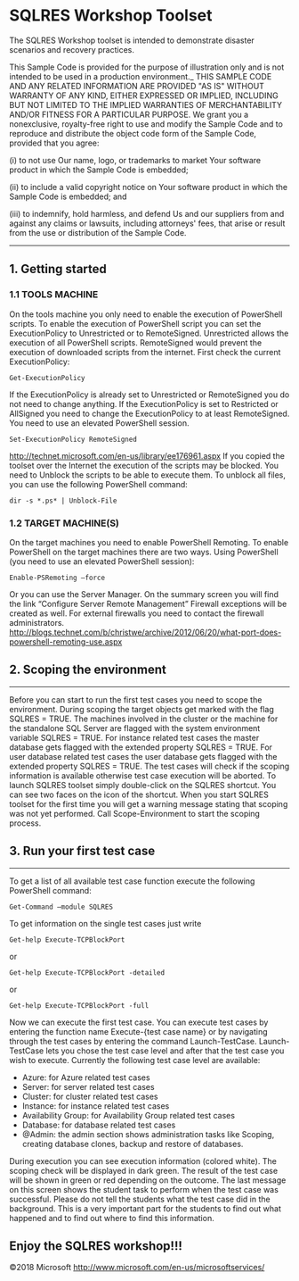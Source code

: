 # SQLRES Workshop Toolset

The SQLRES Workshop toolset is intended to demonstrate disaster scenarios and recovery practices.

This Sample Code is provided for the purpose of illustration only and is not intended to be used in a production environment._
THIS SAMPLE CODE AND ANY RELATED INFORMATION ARE PROVIDED "AS IS" WITHOUT WARRANTY OF ANY KIND, EITHER EXPRESSED OR IMPLIED,
INCLUDING BUT NOT LIMITED TO THE IMPLIED WARRANTIES OF MERCHANTABILITY AND/OR FITNESS FOR A PARTICULAR PURPOSE.
We grant you a nonexclusive, royalty-free right to use and modify the Sample Code and to reproduce and distribute
the object code form of the Sample Code, provided that you agree:

(i) to not use Our name, logo, or trademarks to market Your software product in which the Sample Code is embedded;

(ii) to include a valid copyright notice on Your software product in which the Sample Code is embedded; and

(iii) to indemnify, hold harmless, and defend Us and our suppliers from and against any claims or lawsuits, including attorneys' fees, that arise or result from the use or distribution of the Sample Code.

---------------------------
## 1. Getting started
### 1.1 TOOLS MACHINE
On the tools machine you only need to enable the execution of PowerShell scripts.
To enable the execution of PowerShell script you can set the ExecutionPolicy to Unrestricted or to RemoteSigned.
Unrestricted allows the execution of all PowerShell scripts.
RemoteSigned would prevent the execution of downloaded scripts from the internet.
First check the current ExecutionPolicy:
```
Get-ExecutionPolicy
```
If the ExecutionPolicy is already set to Unrestricted or RemoteSigned you do not need to change anything.
If the ExecutionPolicy is set to Restricted or AllSigned you need to change the ExecutionPolicy to at least RemoteSigned.
You need to use an elevated PowerShell session.
```
Set-ExecutionPolicy RemoteSigned
```
http://technet.microsoft.com/en-us/library/ee176961.aspx
If you copied the toolset over the Internet the execution of the scripts may be blocked.
You need to Unblock the scripts to be able to execute them.
To unblock all files, you can use the following PowerShell command:
```
dir -s *.ps* | Unblock-File
```

### 1.2 TARGET MACHINE(S)
On the target machines you need to enable PowerShell Remoting. To enable PowerShell on the target machines there are two ways. Using PowerShell (you need to use an elevated PowerShell session):
```
Enable-PSRemoting –force
```
Or you can use the Server Manager.
On the summary screen you will find the link “Configure Server Remote Management”
Firewall exceptions will be created as well. For external firewalls you need to contact the firewall administrators.
http://blogs.technet.com/b/christwe/archive/2012/06/20/what-port-does-powershell-remoting-use.aspx

## 2. Scoping the environment
---------------------------
Before you can start to run the first test cases you need to scope the environment. During scoping the target objects get marked with the flag SQLRES = TRUE.
The machines involved in the cluster or the machine for the standalone SQL Server are flagged with the system environment variable SQLRES = TRUE.
For instance related test cases the master database gets flagged with the extended property SQLRES = TRUE.
For user database related test cases the user database gets flagged with the extended property SQLRES = TRUE.
The test cases will check if the scoping information is available otherwise test case execution will be aborted.
To launch SQLRES toolset simply double-click on the SQLRES shortcut. You can see two faces on the icon of the shortcut.
When you start SQLRES toolset for the first time you will get a warning message stating that scoping was not yet performed.
Call Scope-Environment to start the scoping process.

## 3. Run your first test case
---------------------------
To get a list of all available test case function execute the following PowerShell command:
```
Get-Command –module SQLRES
```
To get information on the single test cases just write
```
Get-help Execute-TCPBlockPort
```
or
```
Get-help Execute-TCPBlockPort -detailed
```
or
```
Get-help Execute-TCPBlockPort -full
```
Now we can execute the first test case.
You can execute test cases by entering the function name Execute-{test case name}
or by navigating through the test cases by entering the command Launch-TestCase.
Launch-TestCase lets you chose the test case level and after that the test case you wish to execute.
Currently the following test case level are available:
* Azure: for Azure related test cases
* Server: for server related test cases
* Cluster: for cluster related test cases
* Instance: for instance related test cases
* Availability Group: for Availability Group related test cases
* Database: for database related test cases
* @Admin: the admin section shows administration tasks like 
	Scoping, creating database clones, backup and restore of databases.

During execution you can see execution information (colored white). The scoping check will be displayed in dark green. The result of the test case will be shown in green or red depending on the outcome.
The last message on this screen shows the student task to perform when the test case was successful.
Please do not tell the students what the test case did in the background.
This is a very important part for the students to find out what happened and to find out where to find this information.

## **Enjoy the SQLRES workshop!!!**

©2018 Microsoft
http://www.microsoft.com/en-us/microsoftservices/
